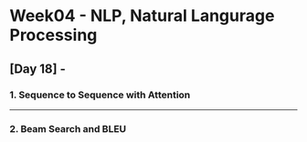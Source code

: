 # Week04 - NLP, Natural Langurage Processing

## [Day 18] - 

### 1. Sequence to Sequence with Attention


------------

### 2. Beam Search and BLEU

